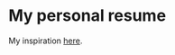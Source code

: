 # My personal resume

My inspiration [here](https://www.overleaf.com/latex/templates/jakes-resume/syzfjbzwjncs).
